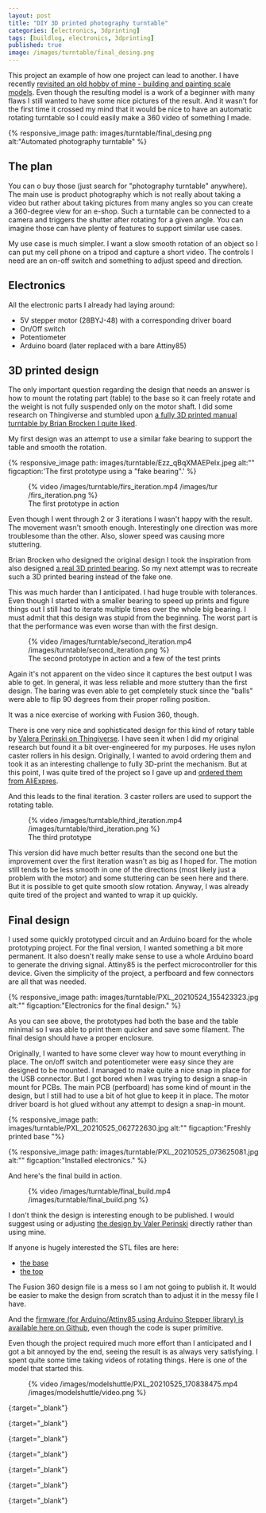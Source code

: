 ```yaml
---
layout: post
title: "DIY 3D printed photography turntable"
categories: [electronics, 3dprinting]
tags: [buildlog, electronics, 3dprinting]
published: true
image: /images/turntable/final_desing.png 
---
```



This project an example of how one project can lead to another. I have recently [revisited an old hobby of mine - building and painting scale models][shuttlearticle]. Even though the resulting model is a work of a beginner with many flaws I still wanted to have some nice pictures of the result. And it wasn't for the first time it crossed my mind that it would be nice to have an automatic rotating turntable so I could easily make a 360 video of something I made.

{% responsive_image path: images/turntable/final_desing.png alt:"Automated photography turntable"  %}

<!--more--> 

## The plan

You can o buy those (just search for "photography turntable" anywhere). The main use is product photography which is not really about taking a video but rather about taking pictures from many angles so you can create a 360-degree view for an e-shop. Such a turntable can be connected to a camera and triggers the shutter after rotating for a given angle. You can imagine those can have plenty of features to support similar use cases.

My use case is much simpler. I want a slow smooth rotation of an object so I can put my cell phone on a tripod and capture a short video. The controls I need are an on-off switch and something to adjust speed and direction.

## Electronics

All the electronic parts I already had laying around:

- 5V stepper motor (28BYJ-48) with a corresponding driver board
- On/Off switch
- Potentiometer
- Arduino board (later replaced with a bare Attiny85)

## 3D printed design

The only important question regarding the design that needs an answer is how to mount the rotating part (table) to the base so it can freely rotate and the weight is not fully suspended only on the motor shaft. I did some research on Thingiverse and stumbled upon [a fully 3D printed manual turntable by Brian Brocken I quite liked][manualturntable]. 

My first design was an attempt to use a similar fake bearing to support the table and smooth the rotation.

{% responsive_image path: images/turntable/Ezz_qBqXMAEPelx.jpeg alt:""  figcaption:'The first prototype using a "fake bearing".' %}

<figure >
    {% video /images/turntable/firs_iteration.mp4 /images/tur
    /firs_iteration.png %}
    <figcaption>The first prototype in action</figcaption>
</figure>

Even though I went through 2 or 3 iterations I wasn't happy with the result. The movement wasn't smooth enough. Interestingly one direction was more troublesome than the other. Also, slower speed was causing more stuttering.

Brian Brocken who designed the original design I took the inspiration from also designed [a real 3D printed bearing][bearing]. So my next attempt was to recreate such a 3D printed bearing instead of the fake one. 

This was much harder than I anticipated. I had huge trouble with tolerances. Even though I started with a smaller bearing to speed up prints and figure things out I still had to iterate multiple times over the whole big bearing. I must admit that this design was stupid from the beginning. The worst part is that the performance was even worse than with the first design.

<figure >
    {% video /images/turntable/second_iteration.mp4 /images/turntable/second_iteration.png %}
    <figcaption>The second prototype in action and a few of the test prints</figcaption>
</figure>

Again it's not apparent on the video since it captures the best output I was able to get. In general, it was less reliable and more stuttery than the first design. The baring was even able to get completely stuck since the "balls" were able to flip 90 degrees from their proper rolling position. 

It was a nice  exercise of working with Fusion 360, though.


There is one very nice and sophisticated design for this kind of rotary table by [Valera Perinski on Thingiverse][autoturntable]. I have seen it when I did my original research but found it a bit over-engineered for my purposes. He uses nylon caster rollers in his design. Originally, I wanted to avoid ordering them and took it as an interesting challenge to fully 3D-print the mechanism. But at this point, I was quite tired of the project so I gave up and [ordered them from AliExpres][nyloncaster].

And this leads to the final iteration. 3 caster rollers are used to support the rotating table.

<figure >
    {% video /images/turntable/third_iteration.mp4 /images/turntable/third_iteration.png %}
    <figcaption>The third prototype</figcaption>
</figure>

This version did have much better results than the second one but the improvement over the first iteration wasn't as big as I hoped for. The motion still tends to be less smooth in one of the directions (most likely just a problem with the motor) and some stuttering can be seen here and there. But it is possible to get quite smooth slow rotation. Anyway, I was already quite tired of the project and wanted to wrap it up quickly.

## Final design

I used some quickly prototyped circuit and an Arduino board for the whole prototyping project. For the final version, I wanted something a bit more permanent. It also doesn't really make sense to use a whole Arduino board to generate the driving signal. Attiny85 is the perfect microcontroller for this device. Given the simplicity of the project, a perfboard and few connectors are all that was needed. 

{% responsive_image path: images/turntable/PXL_20210524_155423323.jpg alt:""  figcaption:"Electronics for the final design." %}

As you can see above, the prototypes had both the base and the table minimal so I was able to print them quicker and save some filament. The final design should have a proper enclosure.

Originally, I wanted to have some clever way how to mount everything in place. The on/off switch and potentiometer were easy since they are designed to be mounted. I managed to make quite a nice snap in place for the USB connector. But I got bored when I was trying to design a snap-in mount for PCBs. The main PCB (perfboard) has some kind of mount in the design, but I still had to use a bit of hot glue to keep it in place. The motor driver board is hot glued without any attempt to design a snap-in mount.

{% responsive_image path: images/turntable/PXL_20210525_062722630.jpg alt:""  figcaption:"Freshly printed base "%}


{% responsive_image path: images/turntable/PXL_20210525_073625081.jpg alt:""  figcaption:"Installed electronics." %}

And here's the final build in action.

<figure >
    {% video /images/turntable/final_build.mp4 /images/turntable/final_build.png %}
</figure>

I don't think the design is interesting enough to be published. I would suggest using or adjusting [the design by Valer Perinski][autoturntable] directly rather than using mine. 

If anyone is hugely interested the STL files are here:

- [the base][stlbase]
- [the top][stltop]

The Fusion 360 design file is a mess so I am not going to publish it. It would be easier to make the design from scratch than to adjust it in the messy file I have.

And the [firmware (for Arduino/Attiny85 using Arduino Stepper library) is available here on Github][firmware], even though the code is super primitive.

Even though the project required much more effort than I anticipated and I got a bit annoyed by the end, seeing the result is as always very satisfying. I spent quite some time taking videos of rotating things. Here is one of the model that started this.

<figure >
    {% video /images/modelshuttle/PXL_20210525_170838475.mp4 /images/modelshuttle/video.png %}
</figure>

<!-- links -->

[shuttlearticle]: <{{ site.baseurl }}{% post_url 2021-05-04-revisiting-old-hobby-shuttle-model-kit %}> "Revisiting an old hobby - building a plastic model kit: Space Shuttle Atlantis"

[manualturntable]: <https://www.thingiverse.com/thing:3723618> "3D printed manual turntable by Brian Brocken"
{:target="_blank"}

[bearing]: <https://www.thingiverse.com/thing:2349065> "3D printed bearing by Brian Brocken"
{:target="_blank"}

[autoturntable]: <https://www.thingiverse.com/thing:3079231> "Rotary table for painting by Valera Perinski"
{:target="_blank"}

[nyloncaster]: <https://www.aliexpress.com/item/32835603470.html?spm=a2g0s.9042311.0.0.46614c4dcq4bR0> "Nylon caster roller"
{:target="_blank"}

[stlbase]: <{{ site.baseurl }}/images/turntable/TurntableEnclosure.stl> "TurntableEnclosure.stl"
{:target="_blank"}

[stltop]: <{{ site.baseurl }}/images/turntable/TurntableTop.stl> "TurntableTop.stl"
{:target="_blank"}

[firmware]: <https://github.com/josefadamcik/PhotographyTurntable> "Attiny85 firmware for photography turntable"
{:target="_blank"}



